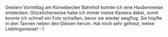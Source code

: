 Gestern Vormittag am Künsebecker Bahnhof konnte ich eine Haubenmeise entdecken. Glücklicherweise habe ich immer meine Kamera dabei, somit konnte ich schnell ein Foto schießen, bevor sie wieder wegflog. Sie hüpfte in den Tannen neben den Gleisen herum. Hat mich sehr gefreut, meine Lieblingsmeise! :-)